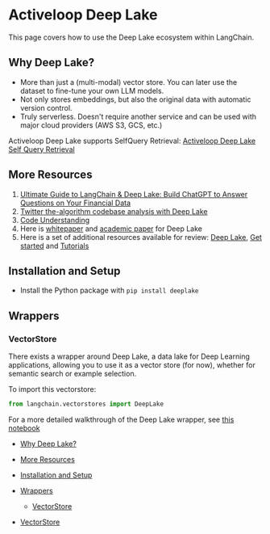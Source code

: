 # Activeloop Deep Lake

This page covers how to use the Deep Lake ecosystem within LangChain.

## Why Deep Lake?[​](#why-deep-lake "Direct link to Why Deep Lake?")

- More than just a (multi-modal) vector store. You can later use the dataset to fine-tune your own LLM models.
- Not only stores embeddings, but also the original data with automatic version control.
- Truly serverless. Doesn't require another service and can be used with major cloud providers (AWS S3, GCS, etc.)

Activeloop Deep Lake supports SelfQuery Retrieval:
[Activeloop Deep Lake Self Query Retrieval](/docs/extras/modules/data_connection/retrievers/self_query/activeloop_deeplake_self_query)

## More Resources[​](#more-resources "Direct link to More Resources")

1. [Ultimate Guide to LangChain & Deep Lake: Build ChatGPT to Answer Questions on Your Financial Data](https://www.activeloop.ai/resources/ultimate-guide-to-lang-chain-deep-lake-build-chat-gpt-to-answer-questions-on-your-financial-data/)
1. [Twitter the-algorithm codebase analysis with Deep Lake](/docs/use_cases/question_answering/code/twitter-the-algorithm-analysis-deeplake)
1. [Code Understanding](/docs/modules/data_connection/retrievers/self_query/activeloop_deeplake_self_query)
1. Here is [whitepaper](https://www.deeplake.ai/whitepaper) and [academic paper](https://arxiv.org/pdf/2209.10785.pdf) for Deep Lake
1. Here is a set of additional resources available for review: [Deep Lake](https://github.com/activeloopai/deeplake), [Get started](https://docs.activeloop.ai/getting-started) and [Tutorials](https://docs.activeloop.ai/hub-tutorials)

## Installation and Setup[​](#installation-and-setup "Direct link to Installation and Setup")

- Install the Python package with `pip install deeplake`

## Wrappers[​](#wrappers "Direct link to Wrappers")

### VectorStore[​](#vectorstore "Direct link to VectorStore")

There exists a wrapper around Deep Lake, a data lake for Deep Learning applications, allowing you to use it as a vector store (for now), whether for semantic search or example selection.

To import this vectorstore:

```python
from langchain.vectorstores import DeepLake  

```

For a more detailed walkthrough of the Deep Lake wrapper, see [this notebook](/docs/integrations/vectorstores/activeloop_deeplake)

- [Why Deep Lake?](#why-deep-lake)

- [More Resources](#more-resources)

- [Installation and Setup](#installation-and-setup)

- [Wrappers](#wrappers)

  - [VectorStore](#vectorstore)

- [VectorStore](#vectorstore)
